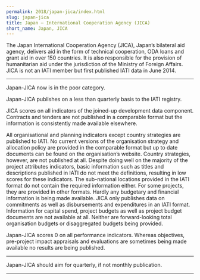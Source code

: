 ```yaml
---
permalink: 2018/japan-jica/index.html
slug: japan-jica
title: Japan – International Cooperation Agency (JICA)
short_name: Japan, JICA
---
```


The Japan International Cooperation Agency (JICA), Japan’s bilateral aid agency, delivers aid in the form of technical cooperation, ODA loans and grant aid in over 150 countries. It is also responsible for the provision of humanitarian aid under the jurisdiction of the Ministry of Foreign Affairs. JICA is not an IATI member but first published IATI data in June 2014.

---

Japan-JICA now is in the poor category.

Japan-JICA publishes on a less than quarterly basis to the IATI registry. 

JICA scores on all indicators of the joined-up development data component. Contracts and tenders are not published in a comparable format but the information is consistently made available elsewhere. 

All organisational and planning indicators except country strategies are published to IATI. No current versions of the organisation strategy and allocation policy are provided in the comparable format but up to date documents can be found on the organisation’s website. Country strategies, however, are not published at all. 
Despite doing well on the majority of the project attributes indicators, basic information such as titles and descriptions published in IATI do not meet the definitions, resulting in low scores for these indicators. The sub-national locations provided in the IATI format do not contain the required information either. For some projects, they are provided in other formats. 
Hardly any budgetary and financial information is being made available. JICA only publishes data on commitments as well as disbursements and expenditures in an IATI format. Information for capital spend, project budgets as well as project budget documents are not available at all. Neither are forward-looking total organisation budgets or disaggregated budgets being provided.
 
Japan-JICA scores 0 on all performance indicators. Whereas objectives, pre-project impact appraisals and evaluations are sometimes being made available no results are being published. 


---

Japan-JICA should aim for quarterly, if not monthly publication.

---

